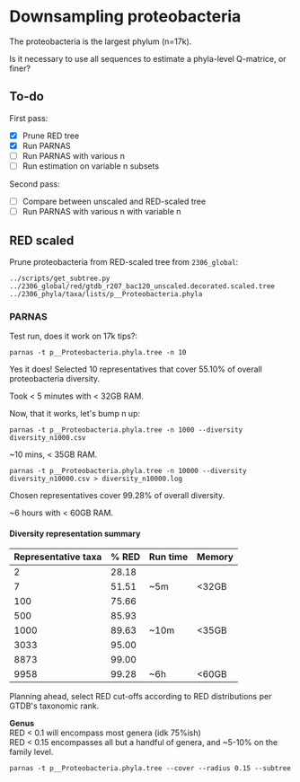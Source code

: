 # Downsampling proteobacteria  

The proteobacteria is the largest phylum (n=17k).  

Is it necessary to use all sequences to estimate a phyla-level Q-matrice, or finer?  

## To-do  
First pass:  
- [x] Prune RED tree  
- [x] Run PARNAS
- [ ] Run PARNAS with various n
- [ ] Run estimation on variable n subsets

Second pass:  
- [ ] Compare between unscaled and RED-scaled tree  
- [ ] Run PARNAS with various n with variable n  

## RED scaled  

Prune proteobacteria from RED-scaled tree from `2306_global`:  
```
../scripts/get_subtree.py ../2306_global/red/gtdb_r207_bac120_unscaled.decorated.scaled.tree ../2306_phyla/taxa/lists/p__Proteobacteria.phyla 
```  

### PARNAS  

Test run, does it work on 17k tips?:  
```
parnas -t p__Proteobacteria.phyla.tree -n 10
```  

Yes it does! Selected 10 representatives that cover 55.10% of overall proteobacteria diversity. 

Took < 5 minutes with < 32GB RAM. 

Now, that it works, let's bump n up:  
```
parnas -t p__Proteobacteria.phyla.tree -n 1000 --diversity diversity_n1000.csv
```  
~10 mins, < 35GB RAM.  

```
parnas -t p__Proteobacteria.phyla.tree -n 10000 --diversity diversity_n10000.csv > diversity_n10000.log
```  

Chosen representatives cover 99.28% of overall diversity.  

~6 hours with < 60GB RAM.  

#### Diversity representation summary  

| Representative taxa | % RED | Run time | Memory |
| ------------------- | ----- | -------- | ------ |
| 2                   | 28.18 |          |        |
| 7                   | 51.51 | ~5m      | <32GB  |
| 100                 | 75.66 |          |        |
| 500                 | 85.93 |          |        |
| 1000                | 89.63 | ~10m     | <35GB  |
| 3033                | 95.00 |          |        |
| 8873                | 99.00 |          |        |
| 9958                | 99.28 | ~6h      | <60GB  |

Planning ahead, select RED cut-offs according to RED distributions per GTDB's taxonomic rank.  

**Genus**  
RED < 0.1 will encompass most genera (idk 75%ish)  
RED < 0.15 encompasses all but a handful of genera, and ~5-10% on the family level.
```
parnas -t p__Proteobacteria.phyla.tree --cover --radius 0.15 --subtree 
```
